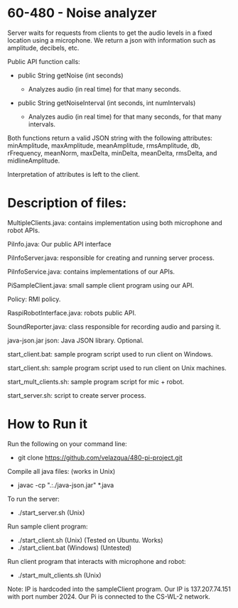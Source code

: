 60-480 - Noise analyzer
============================
Server waits for requests from clients to get the audio levels in a fixed location
using a microphone. We return a json with information such as amplitude, decibels,
etc.

Public API function calls:

  - public String getNoise (int seconds)
    - Analyzes audio (in real time) for that many seconds.

  - public String getNoiseInterval (int seconds, int numIntervals)
    - Analyzes audio (in real time) for that many seconds, for that
  many intervals.

Both functions return a valid JSON string with the following attributes:
minAmplitude, maxAmplitude, meanAmplitude, rmsAmplitude, db, rFrequency, meanNorm, maxDelta, minDelta, meanDelta, rmsDelta, and midlineAmplitude.

Interpretation of attributes is left to the client.

Description of files:
======================
MultipleClients.java: contains implementation using both microphone and robot APIs.

PiInfo.java: Our public API interface

PiInfoServer.java: responsible for creating and running server process.

PiInfoService.java: contains implementations of our APIs.

PiSampleClient.java: small sample client program using our API.

Policy: RMI policy.

RaspiRobotInterface.java: robots public API.

SoundReporter.java: class responsible for recording audio and parsing it.

java-json.jar	json: Java JSON library. Optional.

start_client.bat: sample program script used to run client on Windows.

start_client.sh: sample program script used to run client on Unix machines.

start_mult_clients.sh: sample program script for mic + robot.

start_server.sh: script to create server process.


How to Run it
===============

Run the following on your command line:
  - git clone https://github.com/velazqua/480-pi-project.git

Compile all java files: (works in Unix)
  - javac -cp ".:./java-json.jar" *.java

To run the server:
  - ./start_server.sh (Unix)

Run sample client program:
  - ./start_client.sh (Unix) (Tested on Ubuntu. Works)
  - ./start_client.bat (Windows) (Untested)

Run client program that interacts with microphone and robot:
  - ./start_mult_clients.sh (Unix)

Note: IP is hardcoded into the sampleClient program. Our IP is 137.207.74.151 with port number 2024. 
Our Pi is connected to the CS-WL-2 network.
